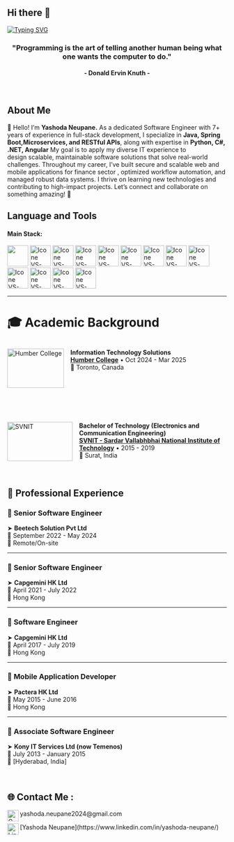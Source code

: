 ## Hi there 👋
[![Typing SVG](https://readme-typing-svg.herokuapp.com?color=00008B&size=39&center=true&vCenter=true&width=1000&lines=Welcome+to+my+GitHub+profile!;My+name+is+Yashoda+Neupane;I'm+Full+Stack+Developer)](https://git.io/typing-svg)

<h3 align="center">"Programming is the art of telling another human being what one wants the computer to do."</h3>
<h4 align="center">- Donald Ervin Knuth -</h4>

<br>

##  About Me
👋 Hello! I’m <b>Yashoda Neupane.</b>
As a dedicated Software Engineer with 7+ years of experience in full-stack development, I specialize in <b>Java, Spring Boot,Microservices, and RESTful APIs</b>, along with expertise in <b>Python, C#, .NET, Angular</b>  My goal is to apply my diverse IT experience to design scalable, maintainable software solutions that solve real-world challenges.
Throughout my career, I’ve built secure and scalable web and mobile applications for finance sector , optimized workflow automation, and managed robust data systems. I thrive on learning new technologies and contributing to high-impact projects.
Let’s connect and collaborate on something amazing! 🚀
<br>

## Language and Tools

#### Main Stack:



  [<img height="48px" width="48px" src="https://skillicons.dev/icons?i=java"/>](https://java.com/)
  [<img height="48px" width="48px" alt="Icone VS-Code" src="https://skillicons.dev/icons?i=spring"/>](https://spring.io/projects/spring-boot/)
  [<img height="48px" width="48px" alt="Icone VS-Code" src="https://skillicons.dev/icons?i=py"/>](https://www.python.org/)
  [<img height="48px" width="48px" alt="Icone VS-Code" src="https://skillicons.dev/icons?i=dotnet"/>](https://dotnet.microsoft.com/en-us/)
  [<img height="48px" width="48px" alt="Icone VS-Code" src="https://skillicons.dev/icons?i=angular"/>](https://angular.dev/)
  [<img height="48px" width="48px" alt="Icone VS-Code" src="https://skillicons.dev/icons?i=aws"/>](https://aws.amazon.com/)
   [<img height="48px" width="48px" alt="Icone VS-Code" src="https://skillicons.dev/icons?i=azure"/>](https://azure.microsoft.com/en-ca)
  [<img height="48px" width="48px" alt="Icone VS-Code" src="https://skillicons.dev/icons?i=docker"/>](https://www.docker.com/)
  [<img height="48px" width="48px" alt="Icone VS-Code" src="https://skillicons.dev/icons?i=html"/>](https://developer.mozilla.org/en-US/docs/Web/HTML)
  [<img height="48px" width="48px" alt="Icone VS-Code" src="https://skillicons.dev/icons?i=css"/>](https://developer.mozilla.org/en-US/docs/Web/CSS)
  [<img height="48px" width="48px" alt="Icone VS-Code" src="https://skillicons.dev/icons?i=ts"/>](https://www.typescriptlang.org/)
   [<img height="48px" width="48px" alt="Icone VS-Code" src="https://skillicons.dev/icons?i=supabase"/>](https://postgresql.org/)
   [<img height="48px" width="48px" alt="Icone VS-Code" src="https://skillicons.dev/icons?i=mysql"/>](https://www.mysql.com/)
   
---

# 🎓 Academic Background

<div style="display: flex; flex-direction: column; gap: 25px;">

[<img align="left" height="90px" width="130px" alt="Humber College" style="margin-right: 15px;" src="https://github.com/your-username/your-repo/raw/main/assets/humber_logo.png?raw=true">](https://humber.ca/)
**Information Technology Solutions**  
[**Humber College**](https://humber.ca/) • Oct 2024 - Mar 2025  
📍 Toronto, Canada  

<div style="clear: both;"></div>

[<img align="left" height="90px" width="150px" alt="SVNIT" style="margin-right: 15px;" src="https://github.com/your-username/your-repo/raw/main/assets/NIT_Surat.png?raw=true">](https://www.svnit.ac.in/)
**Bachelor of Technology (Electronics and Communication Engineering)**  
[**SVNIT - Sardar Vallabhbhai National Institute of Technology**](https://www.svnit.ac.in/) • 2015 - 2019  
📍 Surat, India  

</div>
<br>

## 💼 Professional Experience

### 🔹 **Senior Software Engineer**  
➤ **Beetech Solution Pvt Ltd**  
📅 September 2022 - May 2024  
📍 Remote/On-site  

---

### 🔹 **Senior Software Engineer**  
➤ **Capgemini HK Ltd**  
📅 April 2021 - July 2022  
📍 Hong Kong  

---

### 🔹 **Software Engineer**  
➤ **Capgemini HK Ltd**  
📅 April 2017 - July 2019  
📍 Hong Kong  

---

### 📱 **Mobile Application Developer**  
➤ **Pactera HK Ltd**  
📅 May 2015 - June 2016  
📍 Hong Kong  

---

### 🔸 **Associate Software Engineer**  
➤ **Kony IT Services Ltd (now Temenos)**  
📅 July 2013 - January 2015  
📍 [Hyderabad, India]  

<br>

## 🌐 Contact Me : 

<p>
  <a href="mailto:your.email@gmail.com">
    <img align="left" alt="Gmail" width="26px" src="https://upload.wikimedia.org/wikipedia/commons/7/7e/Gmail_icon_%282020%29.svg" />
  </a>
 yashoda.neupane2024@gmail.com
</p>

<p>
  <a href="https://linkedin.com/in/your-profile">
    <img align="left" alt="LinkedIn" width="26px" src="https://cdn-icons-png.flaticon.com/512/174/174857.png" />
  </a>
  [Yashoda Neupane](https://www.linkedin.com/in/yashoda-neupane/)
</p>




